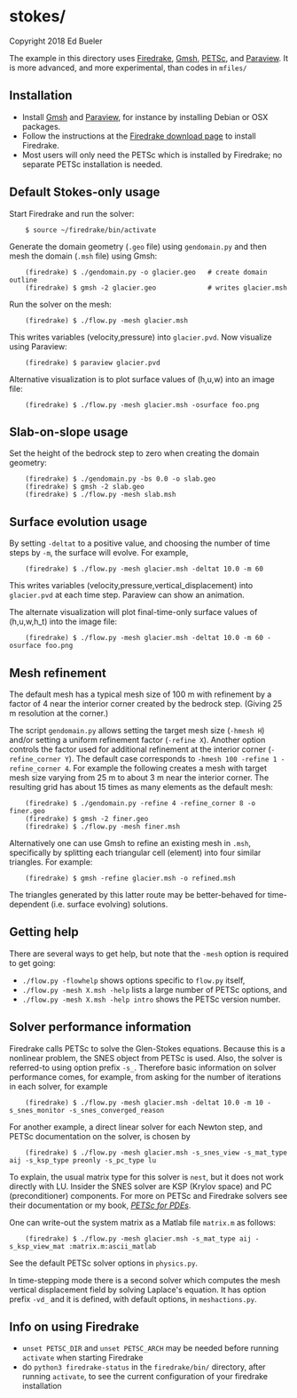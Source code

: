 stokes/
=======

Copyright 2018 Ed Bueler

The example in this directory uses [Firedrake](https://www.firedrakeproject.org/), [Gmsh](http://gmsh.info/), [PETSc](http://www.mcs.anl.gov/petsc/), and [Paraview](https://www.paraview.org/).  It is more advanced, and more experimental, than codes in `mfiles/`

Installation
------------

  * Install [Gmsh](http://gmsh.info/) and [Paraview](https://www.paraview.org/),
    for instance by installing Debian or OSX packages.
  * Follow the instructions at the
    [Firedrake download page](https://www.firedrakeproject.org/download.html)
    to install Firedrake.
  * Most users will only need the PETSc which is installed by Firedrake; no
    separate PETSc installation is needed.

Default Stokes-only usage
-------------------------

Start Firedrake and run the solver:

        $ source ~/firedrake/bin/activate

Generate the domain geometry (`.geo` file) using `gendomain.py` and then mesh
the domain (`.msh` file) using Gmsh:

        (firedrake) $ ./gendomain.py -o glacier.geo   # create domain outline
        (firedrake) $ gmsh -2 glacier.geo             # writes glacier.msh

Run the solver on the mesh:

        (firedrake) $ ./flow.py -mesh glacier.msh

This writes variables (velocity,pressure) into `glacier.pvd`.  Now visualize
using Paraview:

        (firedrake) $ paraview glacier.pvd

Alternative visualization is to plot surface values of (h,u,w) into an image file:

        (firedrake) $ ./flow.py -mesh glacier.msh -osurface foo.png

Slab-on-slope usage
-------------------

Set the height of the bedrock step to zero when creating the domain geometry:

        (firedrake) $ ./gendomain.py -bs 0.0 -o slab.geo
        (firedrake) $ gmsh -2 slab.geo
        (firedrake) $ ./flow.py -mesh slab.msh

Surface evolution usage
-----------------------

By setting `-deltat` to a positive value, and choosing the number of time steps by `-m`, the surface will evolve.  For example,

        (firedrake) $ ./flow.py -mesh glacier.msh -deltat 10.0 -m 60

This writes variables (velocity,pressure,vertical\_displacement) into `glacier.pvd` at each time step.  Paraview can show an animation.

The alternate visualization will plot final-time-only surface values of (h,u,w,h_t) into the image file:

        (firedrake) $ ./flow.py -mesh glacier.msh -deltat 10.0 -m 60 -osurface foo.png

Mesh refinement
---------------

The default mesh has a typical mesh size of 100 m with refinement by a factor of 4 near the interior corner created by the bedrock step.  (Giving 25 m resolution at the corner.)

The script `gendomain.py` allows setting the target mesh size (`-hmesh H`) and/or setting a uniform refinement factor (`-refine X`).  Another option controls the factor used for additional refinement at the interior corner (`-refine_corner Y`).  The default case corresponds to `-hmesh 100 -refine 1 -refine_corner 4`.  For example the following creates a mesh with target mesh size varying from 25 m to about 3 m near the interior corner.  The resulting grid has about 15 times as many elements as the default mesh:

        (firedrake) $ ./gendomain.py -refine 4 -refine_corner 8 -o finer.geo
        (firedrake) $ gmsh -2 finer.geo
        (firedrake) $ ./flow.py -mesh finer.msh

Alternatively one can use Gmsh to refine an existing mesh in `.msh`, specifically by splitting each triangular cell (element) into four similar triangles.  For example:

        (firedrake) $ gmsh -refine glacier.msh -o refined.msh

The triangles generated by this latter route may be better-behaved for time-dependent (i.e. surface evolving) solutions.

Getting help
------------

There are several ways to get help, but note that the `-mesh` option is required
to get going:

  * `./flow.py -flowhelp` shows options specific to `flow.py` itself,
  * `./flow.py -mesh X.msh -help` lists a large number of PETSc options, and
  * `./flow.py -mesh X.msh -help intro` shows the PETSc version number.

Solver performance information
------------------------------

Firedrake calls PETSc to solve the Glen-Stokes equations.  Because this is a nonlinear problem, the SNES object from PETSc is used.  Also, the solver is referred-to using option prefix `-s_`.  Therefore basic information on solver performance comes, for example, from asking for the number of iterations in each solver, for example

        (firedrake) $ ./flow.py -mesh glacier.msh -deltat 10.0 -m 10 -s_snes_monitor -s_snes_converged_reason

For another example, a direct linear solver for each Newton step, and PETSc documentation on the solver, is chosen by

        (firedrake) $ ./flow.py -mesh glacier.msh -s_snes_view -s_mat_type aij -s_ksp_type preonly -s_pc_type lu

To explain, the usual matrix type for this solver is `nest`, but it does not work directly with LU.  Insider the SNES solver are KSP (Krylov space) and PC (preconditioner) components.  For more on PETSc and Firedrake solvers see their documentation or my book, [_PETSc for PDEs_](https://github.com/bueler/p4pdes).

One can write-out the system matrix as a Matlab file `matrix.m` as follows:

        (firedrake) $ ./flow.py -mesh glacier.msh -s_mat_type aij -s_ksp_view_mat :matrix.m:ascii_matlab

See the default PETSc solver options in `physics.py`.

In time-stepping mode there is a second solver which computes the mesh vertical displacement field by solving Laplace's equation.  It has option prefix `-vd_` and it is defined, with default options, in `meshactions.py`.

Info on using Firedrake
-----------------------

  * `unset PETSC_DIR` and `unset PETSC_ARCH` may be needed before running `activate` when starting Firedrake
  * do `python3 firedrake-status` in the `firedrake/bin/` directory, after running `activate`, to see the current configuration of your firedrake installation

